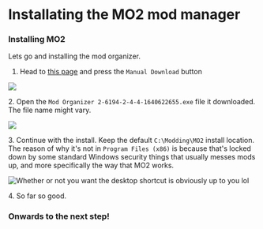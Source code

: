 # Installating the MO2 mod manager

### Installing MO2

Lets go and installing the mod organizer.&#x20;

1. Head to [this page](https://www.nexusmods.com/skyrimspecialedition/mods/6194?tab=files) and press the `Manual Download` button

![](https://shx.is/5BilUBzvc.png)

2\. Open the `Mod Organizer 2-6194-2-4-4-1640622655.exe` file it downloaded. The file name might vary.

![](https://shx.is/5Bim5RaJT.png)

3\. Continue with the install. Keep the default `C:\Modding\MO2` install location. The reason of why it's not in `Program Files (x86)` is because that's locked down by some standard Windows security things that usually messes mods up, and more specifically the way that MO2 works.

![Whether or not you want the desktop shortcut is obviously up to you lol](https://shx.is/5Birr7XmM.gif)

4\. So far so good.

### Onwards to the next step!
